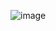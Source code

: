 ![image](https://github.com/Axion-Green/site-axion-green/assets/126187491/f68af941-e112-4656-ab6d-c064e95aa84e)
